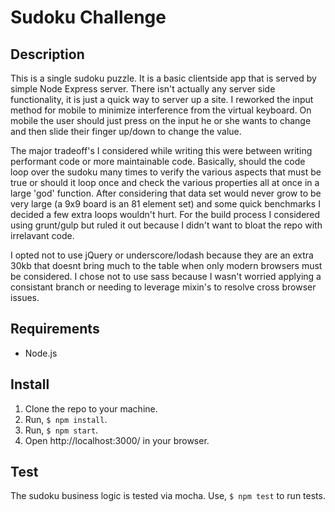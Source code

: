 # Sudoku Challenge

## Description
This is a single sudoku puzzle. It is a basic clientside app that is served by simple Node Express server. There isn't actually any server side functionality, it is just a quick way to server up a site. I reworked the input method for mobile to minimize interference from the virtual keyboard. On mobile the user should just press on the input he or she wants to change and then slide their finger up/down to change the value.

The major tradeoff's I considered while writing this were between writing performant code or more maintainable code. Basically, should the code loop over the sudoku many times to verify the various aspects that must be true or should it loop once and check the various properties all at once in a large 'god' function. After considering that data set would never grow to be very large (a 9x9 board is an 81 element set) and some quick benchmarks I decided a few extra loops wouldn't hurt. For the build process I considered using grunt/gulp but ruled it out because I didn't want to bloat the repo with irrelavant code. 

I opted not to use jQuery or underscore/lodash because they are an extra 30kb that doesnt bring much to the table when only modern browsers must be considered. I chose not to use sass because I wasn't worried applying a consistant branch or needing to leverage mixin's to resolve cross browser issues. 

## Requirements
* Node.js

## Install
1. Clone the repo to your machine. 
2. Run, `$ npm install`.
3. Run, `$ npm start`.
4. Open http://localhost:3000/ in your browser. 

## Test
The sudoku business logic is tested via mocha. Use, `$ npm test` to run tests. 
